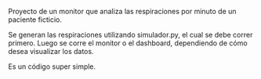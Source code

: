 Proyecto de un monitor que analiza las respiraciones por minuto de un paciente ficticio. 

Se generan las respiraciones utilizando simulador.py, el cual se debe correr primero.
Luego se corre el monitor o el dashboard, dependiendo de cómo desea visualizar los datos. 

Es un código super simple.



